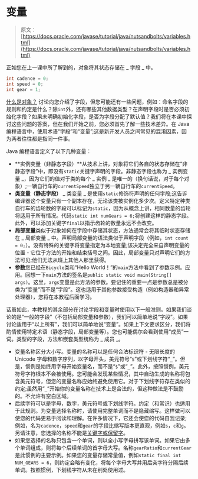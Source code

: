 # 变量

> 原文： [https://docs.oracle.com/javase/tutorial/java/nutsandbolts/variables.html](https://docs.oracle.com/javase/tutorial/java/nutsandbolts/variables.html)

正如您在上一课中所了解到的，对象将其状态存储在 _ 字段 _ 中。

```java
int cadence = 0;
int speed = 0;
int gear = 1;

```

[什么是对象？](../concepts/object.html) 讨论向您介绍了字段，但您可能还有一些问题，例如：命名字段的规则和约定是什么？除`int`外，还有哪些其他数据类型？在声明字段时是否必须初始化字段？如果未明确初始化字段，是否为字段分配了默认值？我们将在本课中探讨这些问题的答案，但在我们开始之前，您必须首先了解一些技术差异。在 Java 编程语言中，使用术语“字段”和“变量”;这是新开发人员之间常见的混淆因素，因为两者往往都是指同一件事。

Java 编程语言定义了以下几种变量：

*   **实例变量（非静态字段）**从技术上讲，对象将它们各自的状态存储在“非静态字段”中，即没有`static`关键字声明的字段。非静态字段也称为 _ 实例变量 _，因为它们的值对于类的每个 _ 实例 _ 是唯一的（换句话说，对于每个对象）;一辆自行车的`currentSpeed`独立于另一辆自行车的`currentSpeed`。
*   **类变量（静态字段）** _ 类变量 _ 是使用`static`修饰符声明的任何字段;这告诉编译器这个变量只有一个副本存在，无论该类被实例化多少次。定义特定种类自行车的齿轮数的字段可以标记为`static`，因为从概念上讲，相同数量的齿轮将适用于所有情况。代码`static int numGears = 6;`将创建这样的静态字段。此外，可以添加关键字`final`以指示齿轮的数量永远不会改变。
*   **局部变量**类似于对象如何在字段中存储其状态，方法通常会将其临时状态存储在 _ 局部变量 _ 中。声明局部变量的语法类似于声明字段（例如，`int count = 0;`）。没有特殊的关键字将变量指定为本地变量;该决定完全来自声明变量的位置 - 它位于方法的开始和结束括号之间。因此，局部变量只对声明它们的方法可见;他们无法从班上其他人那里获得。
*   **参数**您已经在`Bicycle`类和“Hello World！”的`main`方法中看到了参数示例。应用。回想一下`main`方法的签名是`public static void main(String[] args)`。这里，`args`变量是此方法的参数。要记住的重要一点是参数总是被分类为“变量”而不是“字段”。这也适用于其他参数接受构造（例如构造器和异常处理器），您将在本教程后面学习。

话虽如此，本教程的其余部分在讨论字段和变量时使用以下一般准则。如果我们谈论的是“一般的字段”（不包括局部变量和参数），我们可以简单地说“字段”。如果讨论适用于“以上所有”，我们可以简单地说“变量”。如果上下文要求区分，我们将酌情使用特定术语（静态字段，局部变量等）。您也可能偶尔会看到使用“成员”一词。类型的字段，方法和嵌套类型统称为 _ 成员 _。

*   变量名称区分大小写。变量的名称可以是任何合法标识符 - 无限长度的 Unicode 字母和数字序列，以字母开头，美元符号“`$`”或下划线字符“`_`”。但是，惯例是始终用字母开始变量名，而不是“`$`”或“`_`”。此外，按照惯例，美元符号字符根本不会被使用。您可能会发现某些情况，其中自动生成的名称将包含美元符号，但您的变量名称应始终避免使用它。对于下划线字符存在类似的约定;虽然用“`_`”开始你的变量名称在技术上是合法的，但这种做法是不鼓励的。不允许有空白区域。
*   后续字符可以是字母，数字，美元符号或下划线字符。约定（和常识）也适用于此规则。为变量选择名称时，请使用完整单词而不是隐藏缩写。这样做可以使您的代码更易于阅读和理解。在许多情况下，它还会使您的代码自我记录;例如，名为`cadence`，`speed`和`gear`的字段比缩写版本更直观，例如`s`，`c`和`g`。另请注意，您选择的名称不能是[关键字或保留字](_keywords.html)。
*   如果您选择的名称只包含一个单词，则以全小写字母拼写该单词。如果它由多个单词组成，则将每个后续单词的首字母大写。名称`gearRatio`和`currentGear`是此惯例的主要示例。如果您的变量存储常量值，例如`static final int NUM_GEARS = 6`，则约定会略有变化，将每个字母大写并用后突字符分隔后续单词。按照惯例，下划线字符从未在别处使用过。